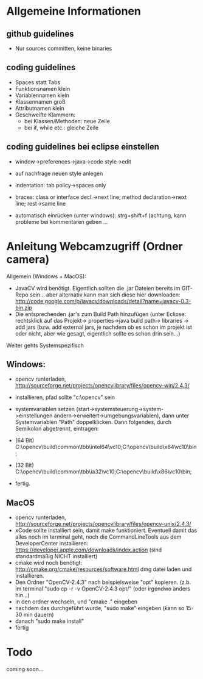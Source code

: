 Allgemeine Informationen
========================

github guidelines
-----------------
- Nur sources committen, keine binaries

coding guidelines
-----------------

- Spaces statt Tabs
- Funktionsnamen klein
- Variablennamen klein
- Klassennamen groß
- Attributnamen klein
- Geschweifte Klammern:
	- bei Klassen/Methoden: neue Zeile
	- bei if, while etc.: gleiche Zeile

coding guidelines bei eclipse einstellen
-----------------------------------------
- window->preferences->java->code style->edit
- auf nachfrage neuen style anlegen
- indentation: tab policy->spaces only
- braces: class or interface decl.->next line; method declaration->next line; rest->same line

- automatisch einrücken (unter windows): strg+shift+f
(achtung, kann probleme bei kommentaren geben ...

Anleitung Webcamzugriff (Ordner camera)
=======================================
Allgemein (Windows + MacOS):
- JavaCV wird benötigt. Eigentlich sollten die .jar Dateien bereits im GIT-Repo sein… aber alternativ kann man sich diese hier downloaden: http://code.google.com/p/javacv/downloads/detail?name=javacv-0.3-bin.zip
- Die entsprechenden .jar's zum Build Path hinzufügen (unter Eclipse: rechtsklick auf das Projekt-> properties->java build path-> libraries -> add jars (bzw. add external jars, je nachdem ob es schon im projekt ist oder nicht, aber wie gesagt, eigentlich sollte es schon drin sein…)

Weiter gehts Systemspezifisch

Windows:
--------
- opencv runterladen, http://sourceforge.net/projects/opencvlibrary/files/opencv-win/2.4.3/
- installieren, pfad sollte "c:\opencv" sein
- systemvariablen setzen (start->systemsteuerung->system->einstellungen ändern->erweitert->umgebungsvariablen), dann unter Systemvariablen "Path" doppelklicken. Dann folgendes, durch Semikolon abgetrennt, eintragen:

- (64 Bit)
C:\opencv\build\common\tbb\intel64\vc10;C:\opencv\build\x64\vc10\bin;
- (32 Bit)
C:\opencv\build\common\tbb\ia32\vc10;C:\opencv\build\x86\vc10\bin;

- fertig.

MacOS
-----
- opencv runterladen, http://sourceforge.net/projects/opencvlibrary/files/opencv-unix/2.4.3/
- xCode sollte installiert sein, damit make funktioniert. Eventuell damit das alles noch im terminal geht, noch die CommandLineTools aus dem DeveloperCenter installieren: https://developer.apple.com/downloads/index.action
(sind standardmäßig NICHT installiert)
- cmake wird noch benötigt: http://cmake.org/cmake/resources/software.html dmg datei laden und installieren.
- Den Ordner "OpenCV-2.4.3" nach beispielsweise "opt" kopieren. (z.b. im terminal "sudo cp -r -v OpenCV-2.4.3 opt/" (oder irgendwo anders hin…)
- in den ordner wechseln, und "cmake ." eingeben
- nachdem das durchgeführt wurde, "sudo make" eingeben (kann so 15-30 min dauern)
- danach "sudo make install"
- fertig






Todo
====
coming soon...